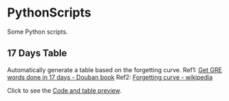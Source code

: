 # PythonScripts
Some Python scripts.

## 17 Days Table

Automatically generate a table based on the forgetting curve.
Ref1: [Get GRE words done in 17 days - Douban book](https://book.douban.com/subject/26612036/)
Ref2: [Forgetting curve - wikipedia](https://en.wikipedia.org/wiki/Forgetting_curve)

Click to see the [Code and table preview](http://htmlpreview.github.io/?https://github.com/bianwenbo/PythonScripts/blob/master/17DaysTable/17DaysTable.html).
